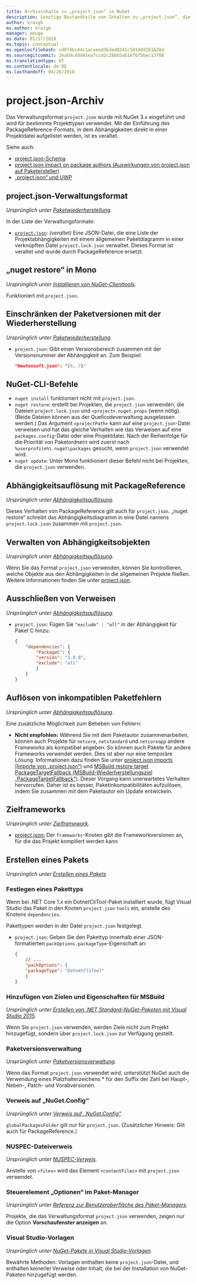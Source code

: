 ```yaml
---
title: Archivinhalte zu „project.json“ in NuGet
description: Sonstige Bestandteile von Inhalten zu „project.json“, die aus anderen Bereichen der NuGet-Dokumentation entfernt wurden.
author: kraigb
ms.author: kraigb
manager: douge
ms.date: 01/17/2018
ms.topic: conceptual
ms.openlocfilehash: cd0f4bc44c1acaeed3b3ed0241c501ddd281628d
ms.sourcegitcommit: 3eab9c4dd41ea7ccd2c28bb5ab16f6fbbec13708
ms.translationtype: HT
ms.contentlocale: de-DE
ms.lasthandoff: 04/26/2018
---
```

# <a name="projectjson-archive"></a>project.json-Archiv

Das Verwaltungsformat `project.json` wurde mit NuGet 3.x eingeführt und wird für bestimmte Projekttypen verwendet. Mit der Einführung des PackageReference-Formats, in dem Abhängigkeiten direkt in einer Projektdatei aufgelistet werden, ist es veraltet.

Siehe auch:

- [project.json-Schema](project-json.md)
- [project.json impact on package authors (Auswirkungen von project.json auf Paketersteller)](project-json-impact.md)
- [„project.json“ und UWP](project-json-and-uwp.md)

## <a name="projectjson-management-format"></a>project.json-Verwaltungsformat

*Ursprünglich unter [Paketwiederherstellung](../what-is-nuget.md).*

In der Liste der Verwaltungsformate:

- [`project.json`](project-json.md): *(veraltet)* Eine JSON-Datei, die eine Liste der Projektabhängigkeiten mit einem allgemeinen Paketdiagramm in einer verknüpften Datei `project.lock.json` verwaltet. Dieses Format ist veraltet und wurde durch PackageReference ersetzt.

## <a name="nuget-restore-on-mono"></a>„nuget restore“ in Mono

*Ursprünglich unter [Installieren von NuGet-Clienttools](../install-nuget-client-tools.md).*

Funktioniert mit `project.json`.

## <a name="constraining-package-versions-with-restore"></a>Einschränken der Paketversionen mit der Wiederherstellung

*Ursprünglich unter [Paketwiederherstellung](../consume-packages/package-restore.md#constraining-package-versions-with-restore).*

- `project.json`: Gibt einen Versionsbereich zusammen mit der Versionsnummer der Abhängigkeit an. Zum Beispiel:

    ```json
    "Newtonsoft.json": "[6, 7)"
    ```

## <a name="nuget-cli-commands"></a>NuGet-CLI-Befehle

- `nuget install` funktioniert nicht mit `project.json`.
- `nuget restore`: erstellt bei Projekten, die `project.json` verwenden, die Dateien `project.lock.json` und `<project>.nuget.props` (wenn nötig). (Beide Dateien können aus der Quellcodeverwaltung ausgelassen werden.) Das Argument `<projectPath>` kann auf eine `project.json`-Datei verweisen und hat das gleiche Verhalten wie das Verweisen auf eine `packages.config`-Datei oder eine Projektdatei. Nach der Reihenfolge für die Priorität von Paketordnern wird zuerst nach `%userprofile%\.nuget\packages` gesucht, wenn `project.json` verwendet wird.
- `nuget update`: Unter Mono funktioniert dieser Befehl nicht bei Projekten, die `project.json` verwenden.

## <a name="dependency-resolution-with-packagereference"></a>Abhängigkeitsauflösung mit PackageReference

*Ursprünglich unter [Abhängigkeitsauflösung](../consume-packages/dependency-resolution.md#dependency-resolution-with-packagereference).*

Dieses Verhalten von PackageReference gilt auch für `project.json`. „nuget restore“ schreibt das Abhängigkeitsdiagramm in eine Datei namens `project.lock.json` zusammen mit `project.json`.

## <a name="managing-dependency-assets"></a>Verwalten von Abhängigkeitsobjekten

*Ursprünglich unter [Abhängigkeitsauflösung](../consume-packages/dependency-resolution.md#managing-dependency-assets).*

Wenn Sie das Format `project.json` verwenden, können Sie kontrollieren, welche Objekte aus den Abhängigkeiten in die allgemeinen Projekte fließen. Weitere Informationen finden Sie unter [project.json](project-json.md).

## <a name="excluding-references"></a>Ausschließen von Verweisen

*Ursprünglich unter [Abhängigkeitsauflösung](../consume-packages/dependency-resolution.md#excluding-references).*

- `project.json`: Fügen Sie `"exclude" : "all"` in der Abhängigkeit für Paket C hinzu:

    ```json
    {
        "dependencies": {
            "PackageC": {
            "version": "1.0.0",
            "exclude": "all"
            }
        }
    }
    ```

## <a name="resolving-incompatible-package-errors"></a>Auflösen von inkompatiblen Paketfehlern

*Ursprünglich unter [Abhängigkeitsauflösung](../consume-packages/dependency-resolution.md#resolving-incompatible-package-errors).*

Eine zusätzliche Möglichkeit zum Beheben von Fehlern:

- **Nicht empfohlen:** Während Sie mit dem Paketautor zusammenarbeiten, können auch Projekte für `netcore`, `netstandard` und `netcoreapp` andere Frameworks als kompatibel angeben. So können auch Pakete für andere Frameworks verwendet werden. Dies ist aber nur eine temporäre Lösung. Informationen dazu finden Sie unter [project.json imports (Importe von „project.json“)](project-json.md#imports) und [MSBuild restore target PackageTargetFallback (MSBuild-Wiederherstellungsziel „PackageTargetFallback“)](../reference/msbuild-targets.md#packagetargetfallback). Dieser Vorgang kann unerwartetes Verhalten hervorrufen. Daher ist es besser, Paketinkompatibilitäten aufzulösen, indem Sie zusammen mit dem Paketautor ein Update entwickeln.

## <a name="target-frameworks"></a>Zielframeworks

*Ursprünglich unter [Zielframework](../reference/target-frameworks.md).*

- [project.json:](project-json.md) Der `frameworks`-Knoten gibt die Frameworkversionen an, für die das Projekt kompiliert werden kann.

## <a name="creating-a-package"></a>Erstellen eines Pakets

*Ursprünglich unter [Erstellen eines Pakets](../create-packages/creating-a-package.md)*

### <a name="setting-a-package-type"></a>Festlegen eines Pakettyps

Wenn bei .NET Core 1.x ein DotnetCliTool-Paket installiert wurde, fügt Visual Studio das Paket in den Knoten `project.json` `tools` ein, anstelle des Knotens `dependencies`.

Pakettypen werden in der Datei `project.json` festgelegt.

- `project.json`: Geben Sie den Pakettyp innerhalb einer JSON-formatierten `packOptions.packageType`-Eigenschaft an:

    ```json
    {
        // ...
        "packOptions": {
        "packageType": "DotnetCliTool"
        }
    }
    ```

### <a name="adding-targets-and-props-for-msbuild"></a>Hinzufügen von Zielen und Eigenschaften für MSBuild

*Ursprünglich unter [Erstellen von .NET Standard-NuGet-Paketen mit Visual Studio 2015](../guides/create-net-standard-packages-vs2015.md).*

Wenn Sie `project.json` verwenden, werden Ziele nicht zum Projekt hinzugefügt, sondern über `project.lock.json` zur Verfügung gestellt.

### <a name="package-versioning"></a>Paketversionsverwaltung

*Ursprünglich unter [Paketversionsverwaltung](../reference/package-versioning.md).*

Wenn das Format `project.json` verwendet wird, unterstützt NuGet auch die Verwendung eines Platzhalterzeichens \* für den Suffix der Zahl bei Haupt-, Neben-, Patch- und Vorabversionen.

### <a name="nugetconfig-reference"></a>Verweis auf „NuGet.Config“

*Ursprünglich unter [Verweis auf „NuGet.Config“](../reference/nuget-config-file.md).*

`globalPackagesFolder` gilt nur für `project.json`. (Zusätzlicher Hinweis: Gilt auch für PackageReference.)

### <a name="nuspec-file-reference"></a>NUSPEC-Dateiverweis

*Ursprünglich unter [NUSPEC-Verweis](../reference/nuspec.md).*

Anstelle von `<files>` wird das Element `<contentFiles>` mit `project.json` verwendet.

### <a name="package-manager-options-control"></a>Steuerelement „Optionen“ im Paket-Manager

*Ursprünglich unter [Referenz zur Benutzeroberfläche des Paket-Managers](../tools/package-manager-ui.md).*

Projekte, die das Verwaltungsformat `project.json` verwenden, zeigen nur die Option **Vorschaufenster anzeigen** an.

### <a name="visual-studio-templates"></a>Visual Studio-Vorlagen

*Ursprünglich unter [NuGet-Pakete in Visual Studio-Vorlagen](../visual-studio-extensibility/visual-studio-templates.md).*

Bewährte Methoden: Vorlagen enthalten keine `project.json`-Datei, und enthalten keinerlei Verweise oder Inhalt, die bei der Installation von NuGet-Paketen hinzugefügt werden.